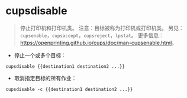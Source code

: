 # cupsdisable

> 停止打印机和打印机类。
> 注意：目标被称为打印机或打印机类。
> 另见：`cupsenable`，`cupsaccept`，`cupsreject`，`lpstat`。
> 更多信息：<https://openprinting.github.io/cups/doc/man-cupsenable.html>。

- 停止一个或多个目标：

`cupsdisable {{destination1 destination2 ...}}`

- 取消指定目标的所有作业：

`cupsdisable -c {{destination1 destination2 ...}}`